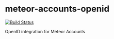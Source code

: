 # meteor-accounts-openid
[![Build Status](https://travis-ci.org/applicationa/meteor-accounts-openid.svg)](https://travis-ci.org/applicationa/meteor-accounts-openid)

OpenID integration for Meteor Accounts
